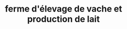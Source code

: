 ---
title: "ferme d'élevage de vache et production de lait"
url: /belmont-tramonet/ferme-delevage-de-vache-et-production-de-lait/
shop: Landwirtschaftlich
---